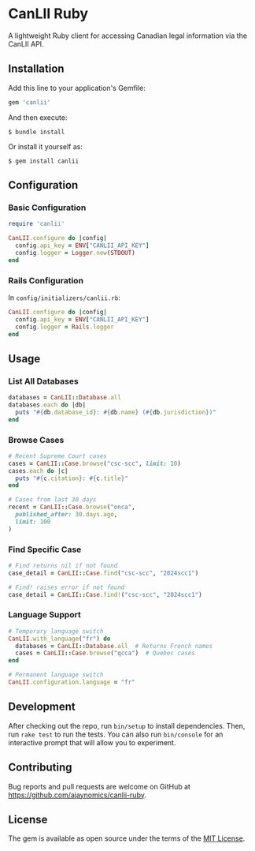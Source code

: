 # CanLII Ruby

A lightweight Ruby client for accessing Canadian legal information via the CanLII API.

## Installation

Add this line to your application's Gemfile:

```ruby
gem 'canlii'
```

And then execute:

    $ bundle install

Or install it yourself as:

    $ gem install canlii

## Configuration

### Basic Configuration

```ruby
require 'canlii'

CanLII.configure do |config|
  config.api_key = ENV["CANLII_API_KEY"]
  config.logger = Logger.new(STDOUT)
end
```

### Rails Configuration

In `config/initializers/canlii.rb`:

```ruby
CanLII.configure do |config|
  config.api_key = ENV["CANLII_API_KEY"]
  config.logger = Rails.logger
end
```

## Usage

### List All Databases

```ruby
databases = CanLII::Database.all
databases.each do |db|
  puts "#{db.database_id}: #{db.name} (#{db.jurisdiction})"
end
```

### Browse Cases

```ruby
# Recent Supreme Court cases
cases = CanLII::Case.browse("csc-scc", limit: 10)
cases.each do |c|
  puts "#{c.citation}: #{c.title}"
end

# Cases from last 30 days
recent = CanLII::Case.browse("onca", 
  published_after: 30.days.ago,
  limit: 100
)
```

### Find Specific Case

```ruby
# Find returns nil if not found
case_detail = CanLII::Case.find("csc-scc", "2024scc1")

# Find! raises error if not found
case_detail = CanLII::Case.find!("csc-scc", "2024scc1")
```

### Language Support

```ruby
# Temporary language switch
CanLII.with_language("fr") do
  databases = CanLII::Database.all  # Returns French names
  cases = CanLII::Case.browse("qcca")  # Quebec cases
end

# Permanent language switch
CanLII.configuration.language = "fr"
```

## Development

After checking out the repo, run `bin/setup` to install dependencies. Then, run `rake test` to run the tests. You can also run `bin/console` for an interactive prompt that will allow you to experiment.

## Contributing

Bug reports and pull requests are welcome on GitHub at https://github.com/ajaynomics/canlii-ruby.

## License

The gem is available as open source under the terms of the [MIT License](https://opensource.org/licenses/MIT).